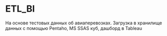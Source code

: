 # ETL_BI
На основе тестовых данных об авиаперевозках. Загрузка в хранилище данных с помощью Pentaho, MS SSAS куб, дашборд в Tableau
